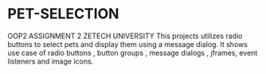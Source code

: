 # PET-SELECTION
OOP2 ASSIGNMENT 2 ZETECH UNIVERSITY
 This projects utilizes radio buttons to select pets and display them using a message dialog.
 It shows use case of radio buttons , button groups , message dialogs , jframes, event listeners and  image icons.

